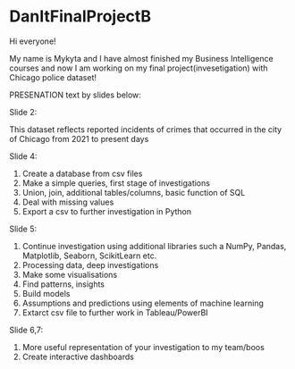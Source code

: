 # DanItFinalProjectB

Hi everyone!

My name is Mykyta and I have almost finished my Business Intelligence courses and now I am working on my final project(invesetigation) with Chicago police dataset!

PRESENATION text by slides below:


Slide 2:      

This dataset reflects reported incidents of crimes that occurred in the city of Chicago from 2021 to present days 


Slide 4: 	    

1. Create a database from csv files
2. Make a simple queries, first stage of investigations
3. Union, join, additional tables/columns, basic function of SQL
4. Deal with missing values
5. Export a csv to further investigation in Python
              
Slide 5:      		

1. Continue investigation using additional libraries such a NumPy, Pandas, Matplotlib, Seaborn, ScikitLearn etc.
2. Processing data, deep investigations
3. Make some visualisations
4. Find patterns, insights
5. Build models
6. Assumptions and predictions using elements of machine learning
7. Extarct csv file to further work in Tableau/PowerBI

Slide 6,7:  

1. More useful representation of your investigation to my team/boos
2. Create interactive dashboards
